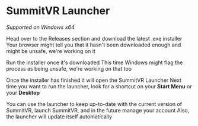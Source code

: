 # SummitVR Launcher
_Supported on Windows x64_

Head over to the Releases section and download the latest .exe installer
Your browser might tell you that it hasn't been downloaded enough and might be unsafe, we're working on it

Run the installer once it's downloaded
This time Windows might flag the process as being unsafe, we're working on that too

Once the installer has finished it will open the SummitVR Launcher
Next time you want to run the launcher, look for a shortcut on your **Start Menu** or your **Desktop**

You can use the launcher to keep up-to-date with the current version of SummitVR, launch SummitVR, and in the future manage your account
Also, the launcher will update itself automatically
